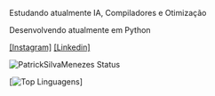 Estudando atualmente IA, Compiladores e Otimização


Desenvolvendo atualmente em Python


[[Instagram]](https://www.instagram.com/patrick_smenezes/)
[[Linkedin]](www.linkedin.com/in/patrick-menezes)


![PatrickSilvaMenezes Status](https://github-readme-stats.vercel.app/api?username=PatrickSilvaMenezes&show_icons=true&theme=dark&include_all_commits=true&count_private=true)


[![Top Linguagens](https://github-readme-stats.vercel.app/api/top-langs/?username=PatrickSilvaMenezes&langs_count=4&theme=dark)]
<!--
**PatrickSilvaMenezes/PatrickSilvaMenezes** is a ✨ _special_ ✨ repository because its `README.md` (this file) appears on your GitHub profile.

Here are some ideas to get you started:

- 🔭 I’m currently working on ...
- 🌱 I’m currently learning ...
- 👯 I’m looking to collaborate on ...
- 🤔 I’m looking for help with ...
- 💬 Ask me about ...
- 📫 How to reach me: ...
- 😄 Pronouns: ...
- ⚡ Fun fact: ...
-->
